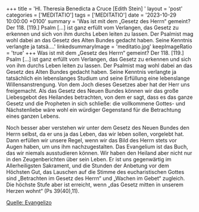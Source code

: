 +++
title = 'Hl. Theresia Benedicta a Cruce [Edith Stein]  '
layout = 'post'
categories = ['MEDITATIO']
tags = ['MEDITATIO']
date = '2023-10-29 10:00:00 +0100'
summary = 'Was ist mit dem „Gesetz des Herrn“ gemeint? Der 118. [119.] Psalm […] ist ganz erfüllt vom Verlangen, das Gesetz zu erkennen und sich von ihm durchs Leben leiten zu lassen. Der Psalmist mag wohl dabei an das Gesetz des Alten Bundes gedacht haben. Seine Kenntnis verlangte ja tatsä....'
linkedsummaryImage = 'meditatio.jpg'
keepImageRatio = 'true'
+++
Was ist mit dem „Gesetz des Herrn“ gemeint? Der 118. [119.] Psalm […] ist ganz erfüllt vom Verlangen, das Gesetz zu erkennen und sich von ihm durchs Leben leiten zu lassen. Der Psalmist mag wohl dabei an das Gesetz des Alten Bundes gedacht haben. Seine Kenntnis verlangte ja tatsächlich ein lebenslanges Studium und seine Erfüllung eine lebenslange Willensanstrengung.<!--more--> Von dem Joch dieses Gesetzes aber hat der Herr uns freigemacht. Als das Gesetz des Neuen Bundes können wir das große Liebesgebot des Heilandes betrachten, von dem er sagt, dass es das ganze Gesetz und die Propheten in sich schließe: die vollkommene Gottes- und Nächstenliebe wäre wohl ein würdiger Gegenstand für die Betrachtung eines ganzen Lebens.

Noch besser aber verstehen wir unter dem Gesetz des Neuen Bundes den Herrn selbst, da er uns ja das Leben, das wir leben sollen, vorgelebt hat. Dann erfüllen wir unsere Regel, wenn wir das Bild des Herrn stets vor Augen haben, um uns ihm nachzugestalten. Das Evangelium ist das Buch, das wir niemals ausstudieren können. Wir haben den Heiland aber nicht nur in den Zeugenberichten über sein Leben. Er ist uns gegenwärtig im Allerheiligsten Sakrament, und die Stunden der Anbetung vor dem Höchsten Gut, das Lauschen auf die Stimme des eucharistischen Gottes sind „Betrachten im Gesetz des Herrn“ und „Wachen im Gebet“ zugleich. Die höchste Stufe aber ist erreicht, wenn „das Gesetz mitten in unserem Herzen wohnt“ (Ps 39(40),11).


[Quelle: Evangelizo](https://evangeliumtagfuertag.org/DE/gospel)
